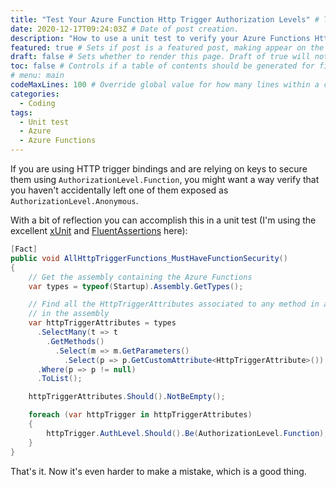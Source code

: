 ```yaml
---
title: "Test Your Azure Function Http Trigger Authorization Levels" # Title of the blog post.
date: 2020-12-17T09:24:03Z # Date of post creation.
description: "How to use a unit test to verify your Azure Functions Http Trigger authorization levels." # Description used for search engine.
featured: true # Sets if post is a featured post, making appear on the home page side bar.
draft: false # Sets whether to render this page. Draft of true will not be rendered.
toc: false # Controls if a table of contents should be generated for first-level links automatically.
# menu: main
codeMaxLines: 100 # Override global value for how many lines within a code block before auto-collapsing.
categories:
  - Coding
tags:
  - Unit test
  - Azure
  - Azure Functions
---
```


If you are using HTTP trigger bindings and are relying on keys to secure them using `AuthorizationLevel.Function`,
you might want a way verify that you haven't accidentally left one of them exposed
as `AuthorizationLevel.Anonymous`.

With a bit of reflection you can accomplish this in a unit test (I'm using the excellent [xUnit](https://xunit.net/) 
and [FluentAssertions](https://fluentassertions.com) here):

``` csharp
[Fact]
public void AllHttpTriggerFunctions_MustHaveFunctionSecurity()
{
    // Get the assembly containing the Azure Functions
    var types = typeof(Startup).Assembly.GetTypes();

    // Find all the HttpTriggerAttributes associated to any method in any of the types
    // in the assembly
    var httpTriggerAttributes = types
      .SelectMany(t => t
        .GetMethods()
          .Select(m => m.GetParameters()
            .Select(p => p.GetCustomAttribute<HttpTriggerAttribute>()).FirstOrDefault()))
      .Where(p => p != null)
      .ToList();

    httpTriggerAttributes.Should().NotBeEmpty();

    foreach (var httpTrigger in httpTriggerAttributes)
    {
        httpTrigger.AuthLevel.Should().Be(AuthorizationLevel.Function);
    }
}
```

That's it. Now it's even harder to make a mistake, which is a good thing.
